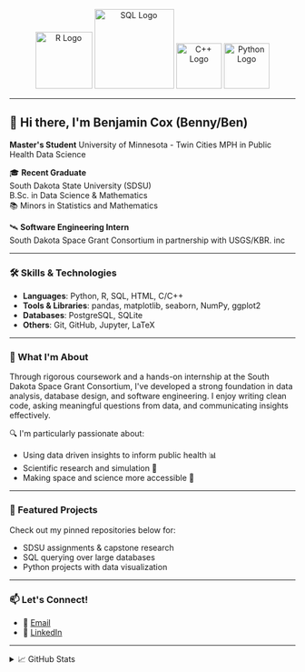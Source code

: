 <p align="center">
  <img src="https://upload.wikimedia.org/wikipedia/commons/thumb/1/1b/R_logo.svg/2560px-R_logo.svg.png" width="100" alt="R Logo">
  <img src="https://www.lagosdataschool.com/wp-content/uploads/2023/02/Sql-training-at-ikeja-lagos-data-school.png" width="140" alt="SQL Logo">
  <img src="https://upload.wikimedia.org/wikipedia/commons/thumb/1/18/ISO_C%2B%2B_Logo.svg/911px-ISO_C%2B%2B_Logo.svg.png" width="80" alt="C++ Logo">
  <img src="https://images.icon-icons.com/2699/PNG/512/python_logo_icon_168886.png" width="80" alt="Python Logo">
</p>

---

## 👋 Hi there, I'm **Benjamin Cox** (Benny/Ben)

**Master's Student**
University of Minnesota - Twin Cities
MPH in Public Health Data Science

🎓 **Recent Graduate**  
South Dakota State University (SDSU)  
B.Sc. in Data Science & Mathematics  
📚 Minors in Statistics and Mathematics

🛰️ **Software Engineering Intern**  
South Dakota Space Grant Consortium in partnership with USGS/KBR. inc

---

### 🛠️ Skills & Technologies

- **Languages**: Python, R, SQL, HTML, C/C++
- **Tools & Libraries**: pandas, matplotlib, seaborn, NumPy, ggplot2
- **Databases**: PostgreSQL, SQLite
- **Others**: Git, GitHub, Jupyter, LaTeX

---

### 🧠 What I'm About

Through rigorous coursework and a hands-on internship at the South Dakota Space Grant Consortium, I've developed a strong foundation in data analysis, database design, and software engineering. I enjoy writing clean code, asking meaningful questions from data, and communicating insights effectively.

🔍 I'm particularly passionate about:
- Using data driven insights to inform public health 📊  
- Scientific research and simulation 🧪  
- Making space and science more accessible 🚀

---

### 📌 Featured Projects

Check out my pinned repositories below for:
- SDSU assignments & capstone research  
- SQL querying over large databases  
- Python projects with data visualization

---

### 📫 Let's Connect!

- 📧 [Email](btn.cox@gmail.com)
- 💼 [LinkedIn](https://www.linkedin.com/in/btcox)

---

<details>
  <summary>📈 GitHub Stats</summary>
  <p align="center">
    <img src="https://github-readme-stats.vercel.app/api?username=YOUR-GITHUB-USERNAME&show_icons=true&theme=default" width="48%">
    <img src="https://github-readme-stats.vercel.app/api/top-langs/?username=YOUR-GITHUB-USERNAME&layout=compact" width="40%">
  </p>
</details>
